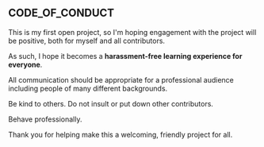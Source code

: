 ## CODE_OF_CONDUCT

This is my first open project, so I'm hoping engagement with the project will be positive, both for myself and all contributors.

As such, I hope it becomes a **harassment-free learning experience for everyone**.

All communication should be appropriate for a professional audience including people of many different backgrounds. 

Be kind to others. Do not insult or put down other contributors.

Behave professionally. 

Thank you for helping make this a welcoming, friendly project for all.

